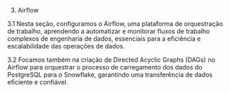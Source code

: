 3. Airflow

3.1 Nesta seção, configuramos o Airflow, uma plataforma de orquestração de trabalho, aprendendo a automatizar e monitorar fluxos de trabalho complexos de engenharia de dados, essenciais para a eficiência e escalabilidade das operações de dados.


3.2 Focamos também na criação de Directed Acyclic Graphs (DAGs) no Airflow para orquestrar o processo de carregamento dos dados do PostgreSQL para o Snowflake, garantindo uma transferência de dados eficiente e confiável.
